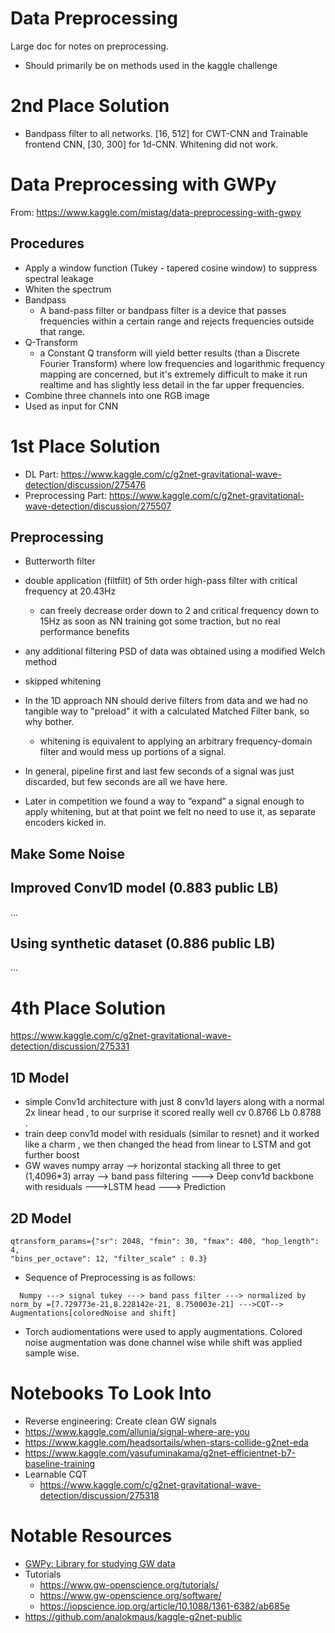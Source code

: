 # Data Preprocessing

Large doc for notes on preprocessing.

- Should primarily be on methods used in the kaggle challenge

# 2nd Place Solution

- Bandpass filter to all networks. [16, 512] for CWT-CNN and Trainable frontend CNN, [30, 300] for 1d-CNN. Whitening did not work.

# Data Preprocessing with GWPy

From: https://www.kaggle.com/mistag/data-preprocessing-with-gwpy

## Procedures

- Apply a window function (Tukey - tapered cosine window) to suppress spectral leakage
- Whiten the spectrum
- Bandpass
  - A band-pass filter or bandpass filter is a device that passes frequencies within a certain range and rejects frequencies outside that range.
- Q-Transform
  - a Constant Q transform will yield better results (than a Discrete Fourier Transform) where low frequencies and logarithmic frequency mapping are concerned, but it's extremely difficult to make it run realtime and has slightly less detail in the far upper frequencies.
- Combine three channels into one RGB image
- Used as input for CNN

# 1st Place Solution

- DL Part: https://www.kaggle.com/c/g2net-gravitational-wave-detection/discussion/275476
- Preprocessing Part: https://www.kaggle.com/c/g2net-gravitational-wave-detection/discussion/275507

## Preprocessing

- Butterworth filter
- double application (filtfilt) of 5th order high-pass filter with critical frequency at 20.43Hz

  - can freely decrease order down to 2 and critical frequency down to 15Hz as soon as NN training got some traction, but no real performance benefits

- any additional filtering PSD of data was obtained using a modified Welch method
- skipped whitening
- In the 1D approach NN should derive filters from data and we had no tangible way to "preload" it with a calculated Matched Filter bank, so why bother.
  - whitening is equivalent to applying an arbitrary frequency-domain filter and would mess up portions of a signal.
- In general, pipeline first and last few seconds of a signal was just discarded, but few seconds are all we have here.
- Later in competition we found a way to “expand” a signal enough to apply whitening, but at that point we felt no need to use it, as separate encoders kicked in.

## Make Some Noise

## Improved Conv1D model (0.883 public LB)

...

## Using synthetic dataset (0.886 public LB)

...

# 4th Place Solution

https://www.kaggle.com/c/g2net-gravitational-wave-detection/discussion/275331

## 1D Model

- simple Conv1d architecture with just 8 conv1d layers along with a normal 2x linear head , to our surprise it scored really well cv 0.8766 Lb 0.8788 .
- train deep conv1d model with residuals (similar to resnet) and it worked like a charm , we then changed the head from linear to LSTM and got further boost
- GW waves numpy array --> horizontal stacking all three to get (1,4096\*3) array --> band pass filtering ---> Deep conv1d backbone with residuals --->LSTM head ---> Prediction

## 2D Model

```
qtransform_params={"sr": 2048, "fmin": 30, "fmax": 400, "hop_length": 4,
"bins_per_octave": 12, "filter_scale" : 0.3}
```

- Sequence of Preprocessing is as follows:

```
  Numpy ---> signal tukey ---> band pass filter ---> normalized by norm_by =[7.729773e-21,8.228142e-21, 8.750003e-21] --->CQT--> Augmentations[coloredNoise and shift]
```

- Torch audiomentations were used to apply augmentations. Colored noise augmentation was done channel wise while shift was applied sample wise.

# Notebooks To Look Into

- Reverse engineering: Create clean GW signals
- https://www.kaggle.com/allunia/signal-where-are-you
- https://www.kaggle.com/headsortails/when-stars-collide-g2net-eda
- https://www.kaggle.com/yasufuminakama/g2net-efficientnet-b7-baseline-training
- Learnable CQT
  - https://www.kaggle.com/c/g2net-gravitational-wave-detection/discussion/275318

# Notable Resources

- [GWPy: Library for studying GW data](https://gwpy.github.io/docs/latest/index.html)
- Tutorials
  - https://www.gw-openscience.org/tutorials/
  - https://www.gw-openscience.org/software/
  - https://iopscience.iop.org/article/10.1088/1361-6382/ab685e
- https://github.com/analokmaus/kaggle-g2net-public
